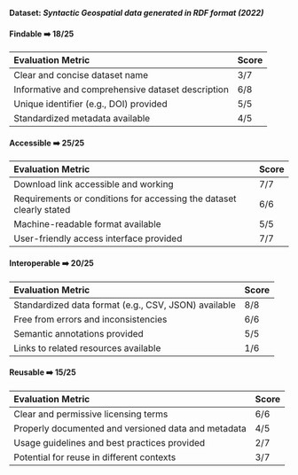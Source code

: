 **Dataset: _Syntactic Geospatial data generated in RDF format (2022)_**

#### Findable ➡️ 18/25
| Evaluation Metric | Score |
| :---------------- | :---- |
| Clear and concise dataset name | 3/7 |
| Informative and comprehensive dataset description | 6/8 |
| Unique identifier (e.g., DOI) provided | 5/5 |
| Standardized metadata available | 4/5 |

#### Accessible ➡️ 25/25
| Evaluation Metric | Score |
| :---------------- | :---- |
| Download link accessible and working | 7/7 |
| Requirements or conditions for accessing the dataset clearly stated | 6/6 |
| Machine-readable format available | 5/5 |
| User-friendly access interface provided | 7/7 |

#### Interoperable ➡️ 20/25
| Evaluation Metric | Score |
| :---------------- | :---- |
| Standardized data format (e.g., CSV, JSON) available | 8/8 |
| Free from errors and inconsistencies | 6/6 |
| Semantic annotations provided | 5/5 |
| Links to related resources available | 1/6 |

#### Reusable ➡️ 15/25
| Evaluation Metric | Score |
| :---------------- | :---- |
| Clear and permissive licensing terms | 6/6 |
| Properly documented and versioned data and metadata | 4/5 |
| Usage guidelines and best practices provided | 2/7 |
| Potential for reuse in different contexts | 3/7 |

